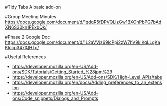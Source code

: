 #Tidy Tabs
A basic add-on

#Group Meeting Minutes
https://docs.google.com/document/d/1qdqR5fDPVQLizGw1BXOhPbPG7bAdXN6S30kn1PExbQk/

#Phase 2 Google Doc 
https://docs.google.com/document/d/1L2aVVjz69lcPpj2zW7hV9kiKqLLgKaKlccp347lQHTc/

#Useful References
* https://developer.mozilla.org/en-US/Add-ons/SDK/Tutorials/Getting_Started_%28jpm%29
* https://developer.mozilla.org/en-US/Add-ons/SDK/High-Level_APIs/tabs
* https://developer.mozilla.org/en/docs/Adding_preferences_to_an_extension
* https://developer.mozilla.org/en-US/Add-ons/Code_snippets/Dialogs_and_Prompts

